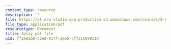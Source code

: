 ```yaml
---
content_type: resource
description: ''
file: https://ol-ocw-studio-app-production.s3.amazonaws.com/courses/8-03sc-physics-iii-vibrations-and-waves-fall-2016/ff2ee1bbc2ed017f3e5bcff21669811d_VkbtIDSHfSc.pdf
file_type: application/pdf
resourcetype: Document
title: 3play pdf file
uid: ff2ee1bb-c2ed-017f-3e5b-cff21669811d
---
```

